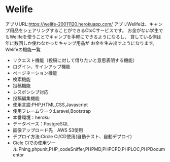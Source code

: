 # Welife
アプリURL:https://welife-20011120.herokuapp.com/
アプリWelifeは、キャンプ用品をシェアリングすることができるCtoCサービスです。
お金がない学生でもWelifeを使うことでキャンプを手軽にできるようになるし、
貸している側は年に数回しか使わなかったキャンプ用品が
お金を生み出すようになります。
Welifeの機能一覧
- リクエスト機能（投稿に対して借りたいと意思表明する機能）
- ログイン、サインアップ機能
- ページネーション機能
- 検索機能
- 投稿機能
- レスポンシブ対応
- 投稿編集機能
- 使用言語:PHP,HTML,CSS,Javascript
- 使用フレームワーク:Laravel,Bootstrap
- 本番環境：heroku
- データベース：PostgreSQL
- 画像アップロード先　AWS S3使用
- デプロイ方法:Circle Ci/CD使用(自動テスト、自動デプロイ)
- Cicle Ciでの使用ツール:Phing,phpunit,PHP_codeSniffer,PHPMD,PHPCPD,PHPLOC,PHPDocumentor
